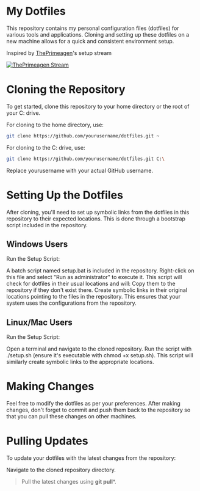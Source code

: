 # My Dotfiles

This repository contains my personal configuration files (dotfiles) for various tools and applications. Cloning and setting up these dotfiles on a new machine allows for a quick and consistent environment setup.

Inspired by [ThePrimeagen](https://www.youtube.com/@ThePrimeagen)'s setup stream

[![ThePrimeagen Stream](https://img.youtube.com/vi/GXxvxSlzJdI?si=aHfXyDQFmxmSo0l8/0.jpg)](https://www.youtube.com/watch?v=GXxvxSlzJdI?si=aHfXyDQFmxmSo0l8)

# Cloning the Repository

To get started, clone this repository to your home directory or the root of your C: drive. 

For cloning to the home directory, use:

```bash
git clone https://github.com/yourusername/dotfiles.git ~
```

For cloning to the C: drive, use:

```bash
git clone https://github.com/yourusername/dotfiles.git C:\
```

Replace yourusername with your actual GitHub username.

# Setting Up the Dotfiles
After cloning, you'll need to set up symbolic links from the dotfiles in this repository to their expected locations. This is done through a bootstrap script included in the repository.

## Windows Users
Run the Setup Script:

A batch script named setup.bat is included in the repository.
Right-click on this file and select "Run as administrator" to execute it.
This script will check for dotfiles in their usual locations and will:
Copy them to the repository if they don't exist there.
Create symbolic links in their original locations pointing to the files in the repository.
This ensures that your system uses the configurations from the repository.

## Linux/Mac Users
Run the Setup Script:

Open a terminal and navigate to the cloned repository.
Run the script with ./setup.sh (ensure it's executable with chmod +x setup.sh).
This script will similarly create symbolic links to the appropriate locations.

# Making Changes
Feel free to modify the dotfiles as per your preferences. After making changes, don't forget to commit and push them back to the repository so that you can pull these changes on other machines.

# Pulling Updates
To update your dotfiles with the latest changes from the repository:

Navigate to the cloned repository directory.
> Pull the latest changes using **git pull***.